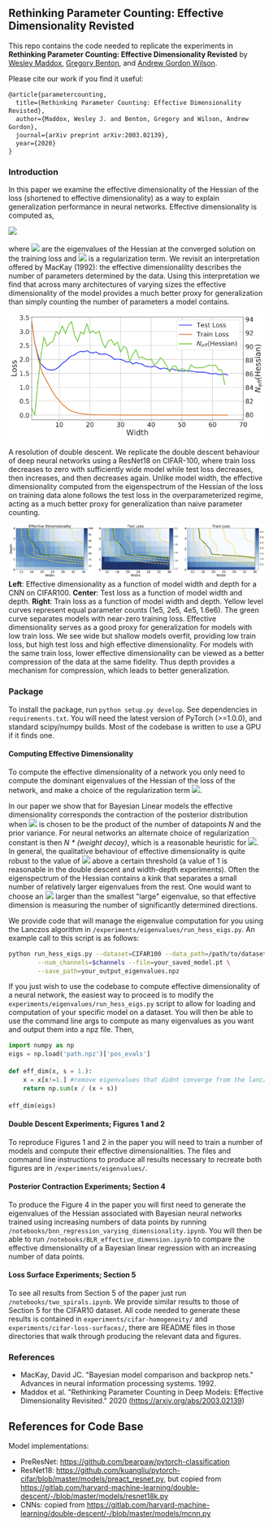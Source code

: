 ## Rethinking Parameter Counting: Effective Dimensionality Revisted

This repo contains the code needed to replicate the experiments in **Rethinking Parameter Counting: Effective Dimensionality Revisted** by [Wesley Maddox](https://wjmaddox.github.io), [Gregory Benton](https://g-benton.github.io/), and [Andrew Gordon Wilson](https://cims.nyu.edu/~andrewgw/).

Please cite our work if you find it useful:
```
@article{parametercounting,
  title={Rethinking Parameter Counting: Effective Dimensionality Revisted},
  author={Maddox, Wesley J. and Benton, Gregory and Wilson, Andrew Gordon},
  journal={arXiv preprint arXiv:2003.02139},
  year={2020}
}
```

### Introduction

In this paper we examine the effective dimensionality of the Hessian of the loss (shortened to effective dimensionality) as a way to explain generalization performance in neural networks. Effective dimensionality is computed as,

<img src="https://render.githubusercontent.com/render/math?math=N_{eff}(\textrm{Hessian})=\sum_{i=1}^{j}\frac{\lambda_j}{\lambda_j%2B\alpha},">

where <img src="https://render.githubusercontent.com/render/math?math=\lambda_j"> are the eigenvalues of the Hessian at the converged solution on the training loss and <img src="https://render.githubusercontent.com/render/math?math=\alpha"> is a regularization term.
We revisit an interpretation offered by MacKay (1992): the effective dimensionalilty describes the number of parameters determined by the data. 
Using this interpretation we find that across many architectures of varying sizes the effective dimensionality of the model provides a much better proxy for generalization than simply counting the number of parameters a model contains.

![Effective Dimensionality and Generalization](plots/dnn_double_descent.png?raw=true "Effective Dimensionality and Generalization")

A resolution of double descent. We replicate the double descent behaviour of deep neural networks using a ResNet18 on CIFAR-100, where train loss decreases to zero with sufficiently wide model while test loss decreases, then increases, and then decreases again. Unlike model width, the effective dimensionality computed from the eigenspectrum of the Hessian of the loss on training data alone follows the test loss in the overparameterized regime, acting as a much better proxy for generalization than naive parameter counting.

![Effective Dimensionality, Width, and Depth](plots/width-depth-exp.png?raw=true "Effective Dimensionality, Width, and Depth")
**Left**: Effective dimensionality as a function of model width and depth for a CNN on CIFAR100. **Center**: Test loss as a function of model width and depth. **Right**: Train loss as a function of model width and depth. Yellow level curves represent equal parameter counts (1e5, 2e5, 4e5, 1.6e6). The green curve separates models with near-zero training loss. Effective dimensionality serves as a good proxy for generalization for models with low train loss. We see wide but shallow models overfit, providing low train loss, but high test loss and high effective dimensionality. For models with the same train loss, lower effective dimensionality can be viewed as a better compression of the data at the same fidelity. Thus depth provides a mechanism for compression, which leads to better generalization.

### Package

To install the package, run `python setup.py develop`. See dependencies in `requirements.txt`. You will need the latest version of PyTorch (>=1.0.0), and standard scipy/numpy builds. Most of the codebase is written to use a GPU if it finds one.

#### Computing Effective Dimensionality

To compute the effective dimensionality of a network you only need to compute the dominant eigenvalues of the Hessian of the loss of the network, and make a choice of the regularization term <img src="https://render.githubusercontent.com/render/math?math=\alpha">. 

In our paper we show that for Bayesian Linear models the effective dimensionality corresponds the contraction of the posterior distribution when <img src="https://render.githubusercontent.com/render/math?math=\alpha"> is chosen to be the product of the number of datapoints _N_ and the prior variance. For neural networks an alternate choice of regularization constant is then  _N * (weight decay)_, which is a reasonable heuristic for <img src="https://render.githubusercontent.com/render/math?math=\alpha">. In general, the qualitative behaviour of effective dimensionality is quite robust to the value of <img src="https://render.githubusercontent.com/render/math?math=\alpha"> above a certain threshold (a value of 1 is reasonable in the double descent and width-depth experiments). Often the eigenspectrum of the Hessian contains a kink that separates a small number of relatively larger eigenvalues from the rest. One would want to choose an <img src="https://render.githubusercontent.com/render/math?math=\alpha"> larger than the smallest "large" eigenvalue, so that effective dimension is measuring the number of significantly determined directions.

We provide code that will manage the eigenvalue computation for you using the Lanczos algorithm in `/experiments/eigenvalues/run_hess_eigs.py`. An example call to this script is as follows:

```bash
python run_hess_eigs.py --dataset=CIFAR100 --data_path=/path/to/dataset/ --model=ResNet18 \
        --num_channels=$channels --file=your_saved_model.pt \
        --save_path=your_output_eigenvalues.npz
```

If you just wish to use the codebase to compute effective dimensionality of a neural network, the easiest way to proceed is to modify the `experiments/eigenvalues/run_hess_eigs.py` script to allow for loading and computation of your specific model on a dataset.
You will then be able to use the command line args to compute as many eigenvalues as you want and output them into a npz file.
Then, 
```python
import numpy as np
eigs = np.load('path.npz')['pos_evals']

def eff_dim(x, s = 1.):
    x = x[x!=1.] #remove eigenvalues that didnt converge from the lanczos computation to make things less noisy
    return np.sum(x / (x + s))
    
eff_dim(eigs)
```


#### Double Descent Experiments; Figures 1 and 2

To reproduce Figures 1 and 2 in the paper you will need to train a number of models and compute their effective dimensionalities. The files and command line instructions to produce all results necessary to recreate both figures are in `/experiments/eigenvalues/`.

#### Posterior Contraction Experiments; Section 4

To produce the Figure 4 in the paper you will first need to generate the eigenvalues of the Hessian associated with Bayesian neural networks trained using increasing numbers of data points by running `/notebooks/bnn_regression_varying_dimensionality.ipynb`. You will then be able to run `/notebooks/BLR_effective_dimension.ipynb` to compare the effective dimensionality of a Bayesian linear regression with an increasing number of data points.

#### Loss Surface Experiments; Section 5

To see all results from Section 5 of the paper just run `/notebooks/two_spirals.ipynb`. We provide similar results to those of Section 5 for the CIFAR10 dataset. All code needed to generate these results is contained in `experiments/cifar-homogeneity/` and `experiments/cifar-loss-surfaces/`, there are README files in those directories that walk through producing the relevant data and figures.

### References
- MacKay, David JC. "Bayesian model comparison and backprop nets." Advances in neural information processing systems. 1992.
- Maddox et al. "Rethinking Parameter Counting in Deep Models: Effective Dimensionality Revisited." 2020 (https://arxiv.org/abs/2003.02139)

## References for Code Base

Model implementations:
  - PreResNet: https://github.com/bearpaw/pytorch-classification
  - ResNet18: https://github.com/kuangliu/pytorch-cifar/blob/master/models/preact_resnet.py, but copied from https://gitlab.com/harvard-machine-learning/double-descent/-/blob/master/models/resnet18k.py
  - CNNs: copied from https://gitlab.com/harvard-machine-learning/double-descent/-/blob/master/models/mcnn.py 
  
